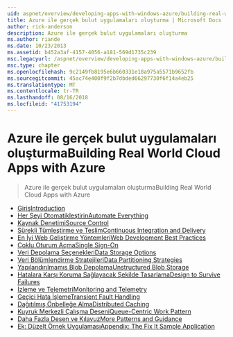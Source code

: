 ```yaml
---
uid: aspnet/overview/developing-apps-with-windows-azure/building-real-world-cloud-apps-with-windows-azure/index
title: Azure ile gerçek bulut uygulamaları oluşturma | Microsoft Docs
author: rick-anderson
description: Azure ile gerçek bulut uygulamaları oluşturma
ms.author: riande
ms.date: 10/23/2013
ms.assetid: b452a3af-4157-4056-a181-569d1735c239
msc.legacyurl: /aspnet/overview/developing-apps-with-windows-azure/building-real-world-cloud-apps-with-windows-azure
msc.type: chapter
ms.openlocfilehash: 9c2149fb8195e6b660331e18a975a5571b9652fb
ms.sourcegitcommit: 45ac74e400f9f2b7dbded66297730f6f14a4eb25
ms.translationtype: MT
ms.contentlocale: tr-TR
ms.lasthandoff: 08/16/2018
ms.locfileid: "41753194"
---
```

<a name="building-real-world-cloud-apps-with-azure"></a><span data-ttu-id="8704f-103">Azure ile gerçek bulut uygulamaları oluşturma</span><span class="sxs-lookup"><span data-stu-id="8704f-103">Building Real World Cloud Apps with Azure</span></span>
====================
> <span data-ttu-id="8704f-104">Azure ile gerçek bulut uygulamaları oluşturma</span><span class="sxs-lookup"><span data-stu-id="8704f-104">Building Real World Cloud Apps with Azure</span></span>


- [<span data-ttu-id="8704f-105">Giriş</span><span class="sxs-lookup"><span data-stu-id="8704f-105">Introduction</span></span>](introduction.md)
- [<span data-ttu-id="8704f-106">Her Şeyi Otomatikleştirin</span><span class="sxs-lookup"><span data-stu-id="8704f-106">Automate Everything</span></span>](automate-everything.md)
- [<span data-ttu-id="8704f-107">Kaynak Denetimi</span><span class="sxs-lookup"><span data-stu-id="8704f-107">Source Control</span></span>](source-control.md)
- [<span data-ttu-id="8704f-108">Sürekli Tümleştirme ve Teslim</span><span class="sxs-lookup"><span data-stu-id="8704f-108">Continuous Integration and Delivery</span></span>](continuous-integration-and-continuous-delivery.md)
- [<span data-ttu-id="8704f-109">En İyi Web Geliştirme Yöntemleri</span><span class="sxs-lookup"><span data-stu-id="8704f-109">Web Development Best Practices</span></span>](web-development-best-practices.md)
- [<span data-ttu-id="8704f-110">Çoklu Oturum Açma</span><span class="sxs-lookup"><span data-stu-id="8704f-110">Single Sign-On</span></span>](single-sign-on.md)
- [<span data-ttu-id="8704f-111">Veri Depolama Seçenekleri</span><span class="sxs-lookup"><span data-stu-id="8704f-111">Data Storage Options</span></span>](data-storage-options.md)
- [<span data-ttu-id="8704f-112">Veri Bölümlendirme Stratejileri</span><span class="sxs-lookup"><span data-stu-id="8704f-112">Data Partitioning Strategies</span></span>](data-partitioning-strategies.md)
- [<span data-ttu-id="8704f-113">Yapılandırılmamış Blob Depolama</span><span class="sxs-lookup"><span data-stu-id="8704f-113">Unstructured Blob Storage</span></span>](unstructured-blob-storage.md)
- [<span data-ttu-id="8704f-114">Hatalara Karşı Koruma Sağlayacak Şekilde Tasarlama</span><span class="sxs-lookup"><span data-stu-id="8704f-114">Design to Survive Failures</span></span>](design-to-survive-failures.md)
- [<span data-ttu-id="8704f-115">İzleme ve Telemetri</span><span class="sxs-lookup"><span data-stu-id="8704f-115">Monitoring and Telemetry</span></span>](monitoring-and-telemetry.md)
- [<span data-ttu-id="8704f-116">Geçici Hata İşleme</span><span class="sxs-lookup"><span data-stu-id="8704f-116">Transient Fault Handling</span></span>](transient-fault-handling.md)
- [<span data-ttu-id="8704f-117">Dağıtılmış Önbelleğe Alma</span><span class="sxs-lookup"><span data-stu-id="8704f-117">Distributed Caching</span></span>](distributed-caching.md)
- [<span data-ttu-id="8704f-118">Kuyruk Merkezli Çalışma Deseni</span><span class="sxs-lookup"><span data-stu-id="8704f-118">Queue-Centric Work Pattern</span></span>](queue-centric-work-pattern.md)
- [<span data-ttu-id="8704f-119">Daha Fazla Desen ve Kılavuz</span><span class="sxs-lookup"><span data-stu-id="8704f-119">More Patterns and Guidance</span></span>](more-patterns-and-guidance.md)
- [<span data-ttu-id="8704f-120">Ek: Düzelt Örnek Uygulaması</span><span class="sxs-lookup"><span data-stu-id="8704f-120">Appendix: The Fix It Sample Application</span></span>](the-fix-it-sample-application.md)
